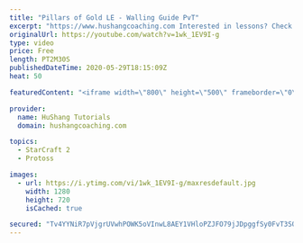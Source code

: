 ```yaml
---
title: "Pillars of Gold LE - Walling Guide PvT"
excerpt: "https://www.hushangcoaching.com Interested in lessons? Check out the website for more information ------------------------------------------------------------------------------------------------------- Want to support HuShang Tutorials directly? Patreon is a website where you can contribute a monthly"
originalUrl: https://youtube.com/watch?v=1wk_1EV9I-g
type: video
price: Free
length: PT2M30S
publishedDateTime: 2020-05-29T18:15:09Z
heat: 50

featuredContent: "<iframe width=\"800\" height=\"500\" frameborder=\"0\" src=\"https://www.youtube.com/embed/1wk_1EV9I-g\" allow=\"accelerometer; autoplay; encrypted-media; gyroscope; picture-in-picture\" allowfullscreen></iframe>"

provider:
  name: HuShang Tutorials
  domain: hushangcoaching.com

topics:
  - StarCraft 2
  - Protoss

images:
  - url: https://i.ytimg.com/vi/1wk_1EV9I-g/maxresdefault.jpg
    width: 1280
    height: 720
    isCached: true

secured: "Tv4YYNiR7pVjgrUVwhPOWK5oVInwL8AEY1VHloPZJFO79jJDpggfSy0FvT3SOnesGfP3vICOl2sXK6asAHd0v5e8G4R1f2uTcKIBMUKLax1dLHzzM64Ik5lzy+fo/HXNg+snxXXXAwNABHCNjG3o2QGn/hMZZ1mv1nV+EdKtrJv0I7DePuyhwwnvXEhm4nVvcDZFBWQdo680lkK+89EP90e2qwIW5YHnT5TpEsm08eW2Mq6gfWwFG59h042gESeo8DbchJpn1q98y1UTIL9WFwuulOZi09D11ESLKbtRr8K4izyGtYjowdaimyKYn5GunOWfQwsZmuH4cFKWF1Je3ywdjF65RIPxC49nQHOnoL2iFspPGJ4+asghl5W6ZooS/qlOn76yC8BOYfHRG7KlGDUpTFGhT7BrnyeG/4jm53E=;7TsTJd1z0RxrFr8CH1XosQ=="
---
```


